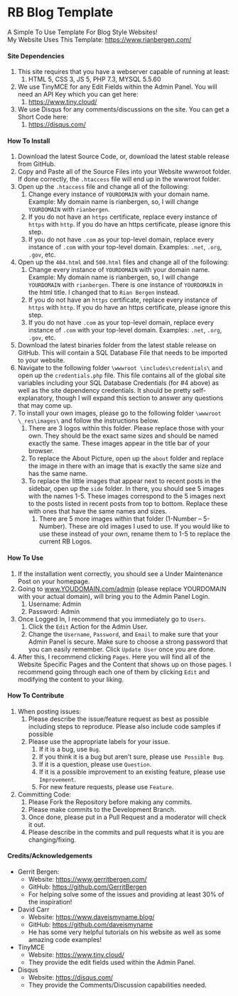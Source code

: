 # RB Blog Template
A Simple To Use Template For Blog Style Websites!  
My Website Uses This Template: https://www.rianbergen.com/



#### Site Dependencies
1. This site requires that you have a webserver capable of running at least:
   1. HTML 5, CSS 3, JS 5, PHP 7.3, MYSQL 5.5.60
1. We use TinyMCE for any Edit Fields within the Admin Panel. You will need an API Key which you can get here:
   1. https://www.tiny.cloud/
1. We use Disqus for any comments/discussions on the site. You can get a Short Code here:
   1. https://disqus.com/



#### How To Install
1. Download the latest Source Code, or, download the latest stable release from GitHub.
1. Copy and Paste all of the Source Files into your Website wwwroot folder. If done correctly, the `.htaccess` file will end up in the wwwroot folder.
1. Open up the `.htaccess` file and change all of the following:
   1. Change every instance of `YOURDOMAIN` with your domain name. Example: My domain name is rianbergen, so, I will change `YOURDOMAIN` with `rianbergen`.
   1. If you do not have an `https` certificate, replace every instance of `https` with `http`. If you do have an https certificate, please ignore this step.
   1. If you do not have `.com` as your top-level domain, replace every instance of `.com` with your top-level domain. Examples: `.net`, `.org`, `.gov`, etc.
1. Open up the `404.html` and `500.html` files and change all of the following:
   1. Change every instance of `YOURDOMAIN` with your domain name. Example: My domain name is rianbergen, so, I will change `YOURDOMAIN` with `rianbergen`. There is one instance of `YOURDOMAIN` in the html title. I changed that to `Rian Bergen` instead.
   1. If you do not have an `https` certificate, replace every instance of `https` with `http`. If you do have an https certificate, please ignore this step.
   1. If you do not have `.com` as your top-level domain, replace every instance of `.com` with your top-level domain. Examples: `.net`, `.org`, `.gov`, etc.
1. Download the latest binaries folder from the latest stable release on GitHub. This will contain a SQL Database File that needs to be imported to your website.
1. Navigate to the following folder `\wwwroot \includes\credentials\` and open up the `credentials.php` file. This file contains all of the global site variables including your SQL Database Credentials (for #4 above) as well as the site dependency credentials. It should be pretty self-explanatory, though I will expand this section to answer any questions that may come up.
1. To install your own images, please go to the following folder `\wwwroot \_res\images\` and follow the instructions below.
   1. There are 3 logos within this folder. Please replace those with your own. They should be the exact same sizes and should be named exactly the same. These images appear in the title bar of your browser.
   1. To replace the About Picture, open up the `about` folder and replace the image in there with an image that is exactly the same size and has the same name.
   1. To replace the little images that appear next to recent posts in the sidebar, open up the `side` folder. In there, you should see 5 images with the names 1-5. These images correspond to the 5 images next to the posts listed in recent posts from top to bottom. Replace these with ones that have the same names and sizes.
      1. There are 5 more images within that folder (1-Number – 5-Number). These are old images I used to use. If you would like to use these instead of your own, rename them to 1-5 to replace the current RB Logos.



#### How To Use
1. If the installation went correctly, you should see a Under Maintenance Post on your homepage.
1. Going to www.YOUDOMAIN.com/admin (please replace YOURDOMAIN with your actual domain), will bring you to the Admin Panel Login.
   1. Username: Admin
   1. Password: Admin
1. Once Logged In, I recommend that you immediately go to `Users`.
   1. Click the `Edit` Action for the Admin User.
   1. Change the `Username`, `Password`, and `Email` to make sure that your Admin Panel is secure. Make sure to choose a strong password that you can easily remember. Click `Update User` once you are done.
1. After this, I recommend clicking `Pages`. Here you will find all of the Website Specific Pages and the Content that shows up on those pages. I recommend going through each one of them by clicking `Edit` and modifying the content to your liking.



#### How To Contribute
1. When posting issues:
   1. Please describe the issue/feature request as best as possible including steps to reproduce. Please also include code samples if possible
   1. Please use the appropriate labels for your issue.
      1. If it is a bug, use `Bug`.
      1. If you think it is a bug but aren’t sure, please use` Possible Bug`.
      1. If it is a question, please use `Question`.
      1. If it is a possible improvement to an existing feature, please use `Improvement`.
      1. For new feature requests, please use `Feature`.
1. Committing Code:
   1. Please Fork the Repository before making any commits.
   1. Please make commits to the Development Branch.
   1. Once done, please put in a Pull Request and a moderator will check it out.
   1. Please describe in the commits and pull requests what it is you are changing/fixing.


#### Credits/Acknowledgements
* Gerrit Bergen:
  * Website: https://www.gerritbergen.com/
  * GitHub: https://github.com/GerritBergen
  * For helping solve some of the issues and providing at least 30% of the inspiration!
* David Carr
  * Website: https://www.daveismyname.blog/
  * GitHub: https://github.com/daveismyname
  * He has some very helpful tutorials on his website as well as some amazing code examples!
* TinyMCE
  * Website: https://www.tiny.cloud/
  * They provide the edit fields used within the Admin Panel.
* Disqus
  * Website: https://disqus.com/
  * They provide the Comments/Discussion capabilities needed.